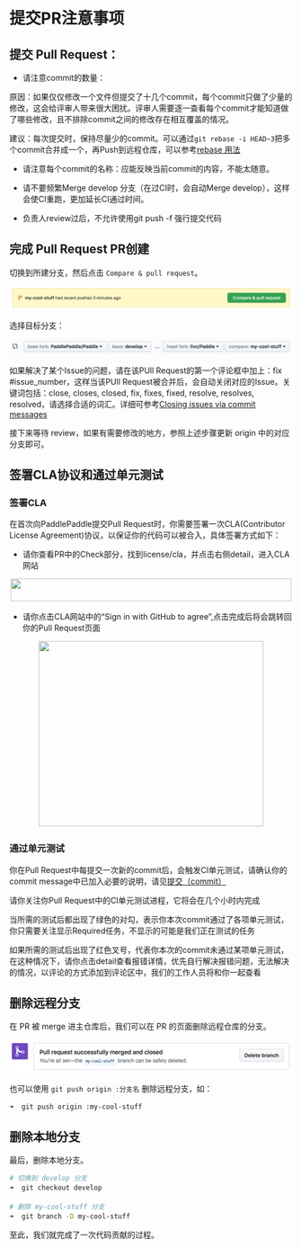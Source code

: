 # 提交PR注意事项

## 提交 Pull Request：

- 请注意commit的数量：

原因：如果仅仅修改一个文件但提交了十几个commit，每个commit只做了少量的修改，这会给评审人带来很大困扰。评审人需要逐一查看每个commit才能知道做了哪些修改，且不排除commit之间的修改存在相互覆盖的情况。

建议：每次提交时，保持尽量少的commit。可以通过`git rebase -i HEAD~3`把多个commit合并成一个，再Push到远程仓库，可以参考[rebase 用法](https://www.jianshu.com/p/4a8f4af4e803)

- 请注意每个commit的名称：应能反映当前commit的内容，不能太随意。

- 请不要频繁Merge develop 分支（在过CI时，会自动Merge develop），这样会使CI重跑，更加延长CI通过时间。

- 负责人review过后，不允许使用git push -f 强行提交代码

## 完成 Pull Request PR创建

切换到所建分支，然后点击 `Compare & pull request`。

![new_pull_request](../images/compare_pull_request.png)

选择目标分支：

![change_base](../images/change_base.png)

如果解决了某个Issue的问题，请在该PUll Request的第一个评论框中加上：fix #issue_number，这样当该PUll Request被合并后，会自动关闭对应的Issue。关键词包括：close, closes, closed, fix, fixes, fixed, resolve, resolves, resolved，请选择合适的词汇。详细可参考[Closing issues via commit messages](https://help.github.com/articles/closing-issues-via-commit-messages/)

接下来等待 review，如果有需要修改的地方，参照上述步骤更新 origin 中的对应分支即可。

## 签署CLA协议和通过单元测试

### 签署CLA

在首次向PaddlePaddle提交Pull Request时，你需要签署一次CLA(Contributor License Agreement)协议，以保证你的代码可以被合入，具体签署方式如下：

- 请你查看PR中的Check部分，找到license/cla，并点击右侧detail，进入CLA网站

<div align="center">

<img src="https://github.com/PaddlePaddle/FluidDoc/blob/release/1.1/doc/fluid/advanced_usage/development/contribute_to_paddle/img/cla_unsigned.png?raw=true"  height="40" width="500">

 </div>

- 请你点击CLA网站中的“Sign in with GitHub to agree”,点击完成后将会跳转回你的Pull Request页面

<div align="center">

<img src="https://github.com/PaddlePaddle/FluidDoc/blob/release/1.1/doc/fluid/advanced_usage/development/contribute_to_paddle/img/sign_cla.png?raw=true"  height="330" width="400">

 </div>


### 通过单元测试

你在Pull Request中每提交一次新的commit后，会触发CI单元测试，请确认你的commit message中已加入必要的说明，请见[提交（commit）](./local_dev_guide_cn.html#commit)

请你关注你Pull Request中的CI单元测试进程，它将会在几个小时内完成

当所需的测试后都出现了绿色的对勾，表示你本次commit通过了各项单元测试，你只需要关注显示Required任务，不显示的可能是我们正在测试的任务

如果所需的测试后出现了红色叉号，代表你本次的commit未通过某项单元测试，在这种情况下，请你点击detail查看报错详情，优先自行解决报错问题，无法解决的情况，以评论的方式添加到评论区中，我们的工作人员将和你一起查看


## 删除远程分支

在 PR 被 merge 进主仓库后，我们可以在 PR 的页面删除远程仓库的分支。

![delete_branch](../../guides/10_contribution/img/delete_branch.png)

也可以使用 `git push origin :分支名` 删除远程分支，如：

```bash
➜  git push origin :my-cool-stuff
```

## 删除本地分支

最后，删除本地分支。

```bash
# 切换到 develop 分支
➜  git checkout develop

# 删除 my-cool-stuff 分支
➜  git branch -D my-cool-stuff
```

至此，我们就完成了一次代码贡献的过程。
